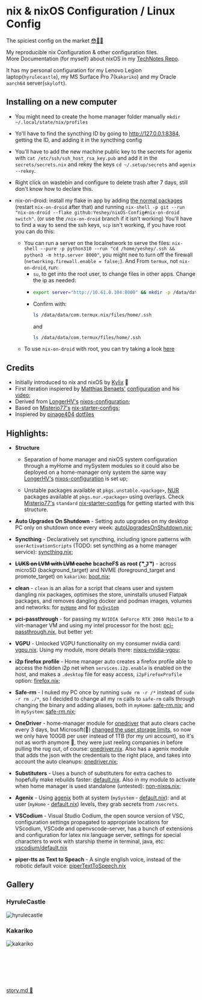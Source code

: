 # nix & nixOS Configuration / Linux Config
The spiciest config on the market [😳🥵💦](https://matias.me/nsfw/)

My reproducible nix Configuration & other configuration files.  
More Documentation (for myself) about nixOS in my [TechNotes Repo](https://github.com/Yeshey/TechNotes).  

It has my personal configuration for my Lenovo Legion laptop(`hyrulecastle`), my MS Surface Pro 7(`kakariko`) and my Oracle `aarch64` server(`skyloft`).

## Installing on a new computer

- You might need to create the home manager folder manually `mkdir ~/.local/state/nix/profiles`

- Yo'll have to find the syncthing ID by going to http://127.0.0.1:8384, getting the ID, and adding it in the syncthing config

- You'll have to add the new machine public key to the secrets for agenix with `cat /etc/ssh/ssh_host_rsa_key.pub` and add it in the `secrets/secrets.nix` and rekey the keys `cd ~/.setup/secrets` and `agenix --rekey`.

- Right click on wastebin and configure to delete trash after 7 days, still don't know how to declare this.

- nix-on-droid: install my flake in app by adding [the normal packages](https://nix-on-droid.unboiled.info/upgrade.txt) (restart `nix-on-droid` after that) and running `nix-shell -p git --run "nix-on-droid --flake github:Yeshey/nixOS-Config#nix-on-droid switch"`. (or use the `/nix-on-droid` branch if it isn't working)
  You'll have to find a way to send the ssh keys, `scp` isn't working, if you have root you can do this:
  - You can run a server on the localnetwork to serve the files: `nix-shell --pure -p python310 --run "cd /home/yeshey/.ssh && python3 -m http.server 8000"`, you might nee to turn off the firewall (`networking.firewall.enable = false;`). And From `termux`, not `nix-on-droid`, run:
    - `su`, to get into the root user, to change files in other apps. Change the ip as needed:
    - ```sh
      export server="http://10.61.0.104:8000" && mkdir -p /data/data/com.termux.nix/files/home/.ssh && curl -o /data/data/com.termux.nix/files/home/.ssh/my_identity $server/my_identity && curl -o /data/data/com.termux.nix/files/home/.ssh/my_identity.pub $server/my_identity.pub && curl -o /data/data/com.termux.nix/files/home/.ssh/config $server/config && mkdir -p /data/data/com.termux/files/home/.ssh && curl -o /data/data/com.termux/files/home/.ssh/my_identity $server/my_identity && curl -o /data/data/com.termux/files/home/.ssh/my_identity.pub $server/my_identity.pub && curl -o /data/data/com.termux/files/home/.ssh/config $server/config
      ```
    - Confirm with:
      ```sh
      ls /data/data/com.termux.nix/files/home/.ssh
      ```
      and
      ```sh
      ls /data/data/com.termux/files/home/.ssh
      ```
  - To use `nix-on-droid` with root, you can try taking a look [here](https://github.com/nix-community/nix-on-droid/issues/3)

## Credits

- Initially introduced to nix and nixOS by [Kylix](https://github.com/kylixafonso) 👀
- First iteration inspiered by [Matthias Benaets'](https://github.com/MatthiasBenaets) [configuration](https://github.com/MatthiasBenaets/nixos-config) and his [video](https://www.youtube.com/watch?v=AGVXJ-TIv3Y);
- Derived from [LongerHV's](https://github.com/LongerHV) [nixos-configuration](https://github.com/LongerHV/nixos-configuration/tree/master);
- Based on [Misterio77's](https://github.com/Misterio77) [nix-starter-configs](https://github.com/Misterio77/nix-starter-configs);
- Inspiered by [pinage404](https://gitlab.com/pinage404) [dotfiles](https://gitlab.com/pinage404/dotfiles)

## Highlights:

- **Structure** 
    - Separation of home manager and nixOS system configuration through a myHome and mySystem modules so it could also be deployed on a home-manager only system the same way [LongerHV's](https://github.com/LongerHV) [nixos-configuration](https://github.com/LongerHV/nixos-configuration/tree/master) is set up;

    - Unstable packages available at `pkgs.unstable.<package>`, [NUR](https://github.com/nix-community/NUR) packages available at `pkgs.nur.<package>` using overlays. Check [Misterio77's](https://github.com/Misterio77) `standard` [nix-starter-configs](https://github.com/Misterio77/nix-starter-configs) for getting started with this structure.

- **Auto Upgrades On Shutdown** - Setting auto upgrades on my desktop PC only on shutdown once every week: [autoUpgradesOnShutdown.nix](https://github.com/Yeshey/nixOS-Config/blob/main/modules/nixos/mySystem/autoUpgradesOnShutdown.nix);

- **Syncthing** - Declaratively set syncthing, including ignore patterns with `userActivationScripts` (TODO: set syncthing as a home manager service): [syncthing.nix](https://github.com/Yeshey/nixOS-Config/blob/main/modules/nixos/mySystem/syncthing.nix);

- ~~**LUKS on LVM with LVM cache**~~ **bcacheFS as root ( ͡° ͜ʖ ͡°)** - across microSD (background_target) and NVME (foreground_target and promote_target) on `kakariko`: [boot.nix](https://github.com/Yeshey/nixOS-Config/blob/main/nixos/kakariko/boot.nix);

- **clean** - `clean` is an alias for a script that cleans user and system dangling nix packages, optimises the store, uninstalls unused Flatpak packages, and removes dangling docker and podman images, volumes and networks: for [`myHome`](https://github.com/Yeshey/nixOS-Config/blob/main/modules/home-manager/myHome/myScripts.nix) and for [`mySystem`](https://github.com/Yeshey/nixOS-Config/blob/main/modules/nixos/mySystem/autoUpgradesOnShutdown.nix)

- **pci-passthrough** - for passing my `NVIDIA GeForce RTX 2060 Mobile` to a virt-manager VM and using my intel processor for the host: [pci-passthrough.nix](https://github.com/Yeshey/nixOS-Config/blob/main/nixos/hyrulecastle/pci-passthrough.nix), but better yet:

- **VGPU** - Unlocked VGPU functionality on my consumer nvidia card: [vgpu.nix](https://github.com/Yeshey/nixOS-Config/blob/main/nixos/hyrulecastle/vgpu.nix). Using my module, more details there: [nixos-nvidia-vgpu](https://github.com/Yeshey/nixos-nvidia-vgpu);

- **i2p firefox profile** - Home manager auto creates a firefox profile able to access the hidden i2p net when `services.i2p.enable` is enabled on the host, and makes a `.desktop` file for easy access, `i2pFirefoxProfile` option: [firefox.nix](https://github.com/Yeshey/nixOS-Config/blob/main/modules/home-manager/myHome/homeApps/firefox.nix);

- **Safe-rm** - I nuked my PC once by running `sudo rm -r /*` instead of `sudo -r rm ./*`, so I decided to change all my `rm` calls to `safe-rm` calls through changing the binary and adding aliases, both in `myHome`: [safe-rm.nix](https://github.com/Yeshey/nixOS-Config/blob/main/modules/home-manager/myHome/safe-rm.nix); and in `mySystem`: [safe-rm.nix](https://github.com/Yeshey/nixOS-Config/blob/main/modules/nixos/mySystem/safe-rm.nix);

- **OneDriver** - home-manager module for [onedriver](https://github.com/jstaf/onedriver) that auto clears cache every 3 days, but Microsoft(🫠) [changed the user storage limits](https://blog.shi.com/next-generation-infrastructure/cloud/are-you-prepared-for-the-end-of-office-365-a1-plus-and-unlimited-cloud-storage/#:~:text=All%20school%20tenants,tenant%E2%80%99s%20100TB%20pool.), so now we only have 100GB per user instead of 1TB (for my uni account), so it's not as worth anymore 🥲, they were just reeling companies in before pulling the rug out, of course: [onedriver.nix](https://github.com/Yeshey/nixOS-Config/blob/main/modules/home-manager/myHome/onedriver.nix). Also has a agenix module that adds the json with the credentials to the right place, and takes into account the auto cleanups: [onedriver.nix](https://github.com/Yeshey/nixOS-Config/blob/main/modules/home-manager/myHome/agenix/onedriver.nix);

- **Substituters** - Uses a bunch of substituters for extra caches to hopefully make rebuilds faster: [default.nix](https://github.com/Yeshey/nixOS-Config/blob/main/modules/nixos/mySystem/default.nix). Also in my module to activate when home manager is used standalone (untested): [non-nixos.nix](https://github.com/Yeshey/nixOS-Config/blob/main/modules/home-manager/myHome/non-nixos.nix);

- **Agenix** - Using [agenix](https://github.com/ryantm/agenix) both at system (`mySystem` - [default.nix](https://github.com/Yeshey/nixOS-Config/blob/main/modules/nixos/mySystem/agenix/default.nix)):  and at user (`myHome` - [default.nix](https://github.com/Yeshey/nixOS-Config/blob/main/modules/home-manager/myHome/agenix/default.nix)) levels, they grab secrets from `/secrets`.

- **VSCodium** - Visual Studio Codium, the open source version of VSC, configuration settings propagated to appropriate locations for VScodium, VSCode and openvscode-server, has a bunch of extensions and configuration for latex nix language server, settings for special characters to work with starship theme in terminal, java, etc: [vscodium/default.nix](https://github.com/Yeshey/nixOS-Config/blob/main/modules/home-manager/myHome/homeApps/vscodium/default.nix)

- **piper-tts as Text to Speach** - A single english voice, instead of the robotic default voice: [piperTextToSpeech.nix](https://github.com/Yeshey/nixOS-Config/blob/main/modules/nixos/mySystem/piperTextToSpeech.nix)

## Gallery

### HyruleCastle

![hyrulecastle](https://github.com/Yeshey/nixOS-Config/assets/41551785/93350f05-7a1c-4f19-adac-f3e912ec6641)

### Kakariko

![kakariko](https://github.com/Yeshey/nixOS-Config/assets/41551785/87c28630-9c44-4931-a4d2-573376999ff6)

&nbsp;

&nbsp;

&nbsp;

[story.md 🥀](https://github.com/Yeshey/nixOS-Config/blob/main/story.md)
